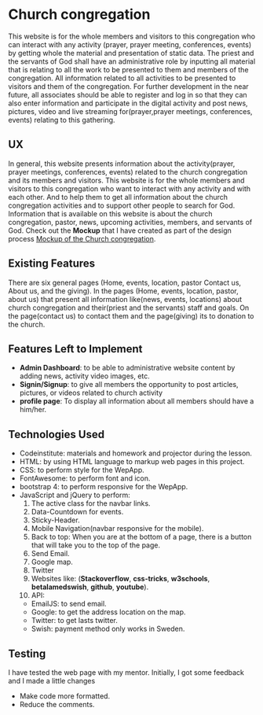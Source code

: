 # Church congregation
This website is for the whole members and visitors to this congregation who can interact with any activity (prayer, prayer meeting, conferences, events) by getting whole the material and presentation of static data.
The priest and the servants of God shall have an administrative role by inputting all material that is relating to all the work to be presented to them and members of the congregation.
All information related to all activities to be presented to visitors and them of the congregation. 
For further development in the near future, all associates should be able to register and log in so that they can also enter information and participate in the digital activity
and post news, pictures, video and live streaming for(prayer,prayer meetings, conferences, events) relating to this gathering.

## UX
In general, this website presents information about the activity(prayer, prayer meetings, conferences, events) related to the church congregation and its members and visitors.
This website is for the whole members and visitors to this congregation who want to interact with any activity and with each other. 
And to help them to get all information about the church congregation activities and to support other people to search for God. 
Information that is available on this website is about the church congregation, pastor, news, upcoming activities, members, and servants of God.
Check out the **Mockup** that I have created as part of the design process <a href="https://drive.google.com/file/d/17ViYuw2z7ylrPO94FPM6-wteUdIhqoV3/view?usp=sharing" target="_blank"> Mockup of the Church congregation</a>.

## Existing Features
There are six general pages (Home, events, location, pastor Contact us, About us, and the giving).
In the pages (Home, events, location, pastor, about us) that present all information like(news, events, locations) about church congregation and their(priest and the servants) staff and goals.
On the page(contact us) to contact them and the page(giving) its to donation to the church.

## Features Left to Implement
- **Admin Dashboard**: to be able to administrative website content by adding news, activity video images, etc. 
- **Signin/Signup**: to give all members the opportunity to post articles, pictures, or videos related to church activity
- **profile page**: To display all information about all members should have a  him/her.

## Technologies Used
- Codeinstitute: materials and homework and projector during the lesson.
- HTML: by using HTML language to markup web pages in this project.
- CSS: to perform style for the WepApp.
- FontAwesome: to perform font and icon.
- bootstrap 4: to perform responsive for the WepApp.
- JavaScript and jQuery to perform:
    1. The active class for the navbar links.
    2. Data-Countdown for events.
    3. Sticky-Header.
    4. Mobile Navigation(navbar responsive for the mobile).
    5. Back to top: When you are at the bottom of a page, there is a button that will take you to the top of the page.
    6. Send Email.
    7. Google map.
    8. Twitter
    10. Websites like: (**Stackoverflow**, **css-tricks**, **w3schools**, **betalamedswish**, **github**, **youtube**).
    11. API:
    - EmailJS: to send email.
    - Google: to get the address location on the map.
    - Twitter: to get lasts twitter.
    - Swish: payment method only works in Sweden.

## Testing
I have tested the web page with my mentor. Initially, I got some feedback and I made a little changes
- Make code more formatted.
- Reduce the comments.

